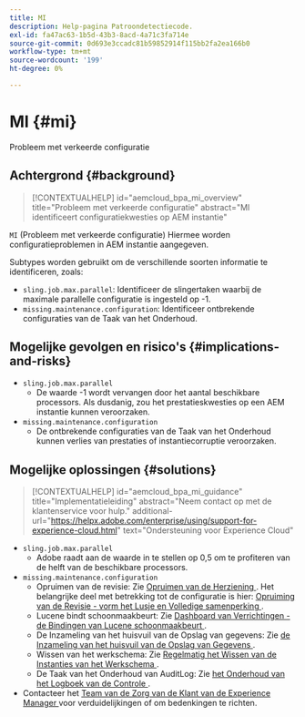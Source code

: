 ```yaml
---
title: MI
description: Help-pagina Patroondetectiecode.
exl-id: fa47ac63-1b5d-43b3-8acd-4a71c3fa714e
source-git-commit: 0d693e3ccadc81b59852914f115bb2fa2ea166b0
workflow-type: tm+mt
source-wordcount: '199'
ht-degree: 0%

---
```


# MI {#mi}

Probleem met verkeerde configuratie

## Achtergrond {#background}

>[!CONTEXTUALHELP]
>id="aemcloud_bpa_mi_overview"
>title="Probleem met verkeerde configuratie"
>abstract="MI identificeert configuratiekwesties op AEM instantie"

`MI` (Probleem met verkeerde configuratie) Hiermee worden configuratieproblemen in AEM instantie aangegeven.

Subtypes worden gebruikt om de verschillende soorten informatie te identificeren, zoals:

* `sling.job.max.parallel`: Identificeer de slingertaken waarbij de maximale parallelle configuratie is ingesteld op -1.
* `missing.maintenance.configuration`: Identificeer ontbrekende configuraties van de Taak van het Onderhoud.

## Mogelijke gevolgen en risico&#39;s {#implications-and-risks}

* `sling.job.max.parallel`
   * De waarde -1 wordt vervangen door het aantal beschikbare processors. Als dusdanig, zou het prestatieskwesties op een AEM instantie kunnen veroorzaken.
* `missing.maintenance.configuration`
   * De ontbrekende configuraties van de Taak van het Onderhoud kunnen verlies van prestaties of instantiecorruptie veroorzaken.

## Mogelijke oplossingen {#solutions}

>[!CONTEXTUALHELP]
>id="aemcloud_bpa_mi_guidance"
>title="Implementatieleiding"
>abstract="Neem contact op met de klantenservice voor hulp."
>additional-url="https://helpx.adobe.com/enterprise/using/support-for-experience-cloud.html" text="Ondersteuning voor Experience Cloud"

* `sling.job.max.parallel`
   * Adobe raadt aan de waarde in te stellen op 0,5 om te profiteren van de helft van de beschikbare processors.
* `missing.maintenance.configuration`
   * Opruimen van de revisie: Zie [ Opruimen van de Herziening ](https://experienceleague.adobe.com/en/docs/experience-manager-65/content/implementing/deploying/deploying/revision-cleanup). Het belangrijke deel met betrekking tot de configuratie is hier: [ Opruiming van de Revisie - vorm het Lusje en Volledige samenperking ](https://experienceleague.adobe.com/en/docs/experience-manager-65/content/implementing/deploying/deploying/revision-cleanup).
   * Lucene bindt schoonmaakbeurt: Zie [ Dashboard van Verrichtingen - de Bindingen van Lucene schoonmaakbeurt ](https://experienceleague.adobe.com/en/docs/experience-manager-65/content/sites/administering/operations/operations-dashboard#lucene-binaries-cleanup).
   * De Inzameling van het huisvuil van de Opslag van gegevens: Zie [ de Inzameling van het huisvuil van de Opslag van Gegevens ](https://experienceleague.adobe.com/en/docs/experience-manager-65/content/sites/administering/operations/data-store-garbage-collection).
   * Wissen van het werkschema: Zie [ Regelmatig het Wissen van de Instanties van het Werkschema ](https://experienceleague.adobe.com/en/docs/experience-manager-65/content/sites/administering/operations/workflows-administering#regular-purging-of-workflow-instances).
   * De Taak van het Onderhoud van AuditLog: Zie [ het Onderhoud van het Logboek van de Controle ](https://experienceleague.adobe.com/en/docs/experience-manager-65/content/sites/administering/operations/operations-audit-log).
* Contacteer het [ Team van de Zorg van de Klant van de Experience Manager ](https://helpx.adobe.com/enterprise/using/support-for-experience-cloud.html) voor verduidelijkingen of om bedenkingen te richten.
